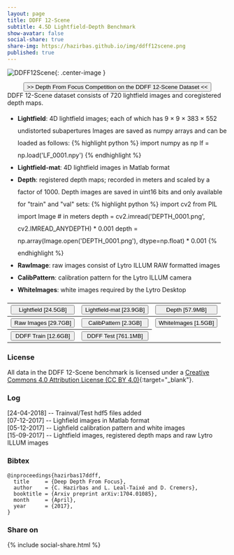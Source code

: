 ```yaml
---
layout: page
title: DDFF 12-Scene
subtitle: 4.5D Lightfield-Depth Benchmark
show-avatar: false
social-share: true
share-img: https://hazirbas.github.io/img/ddff12scene.png
published: true
---
```


![DDFF12Scene]({{site.baseurl}}/img/ddff12scene.png){: .center-image }
<div style="text-align: center">
<a href="https://competitions.codalab.org/competitions/17807" target="_blank">
<button class="button buttonpaper"> >> Depth From Focus Competition on the DDFF 12-Scene Dataset << </button>
</a>
</div>
DDFF 12-Scene dataset consists of 720 lightfield images and coregistered depth maps.
<ul style="line-height:2">
<li><b>Lightfield</b>: 4D lightfield images; each of which has 9 × 9 × 383 × 552 undistorted subapertures Images are saved as numpy arrays and can be loaded as follows:
{% highlight python %}
import numpy as np
lf = np.load('LF_0001.npy')
{% endhighlight %}
</li>
<li><b>Lightfield-mat</b>: 4D lightfield images in Matlab format
</li>
<li><b>Depth</b>: registered depth maps; recorded in meters and scaled by a factor of 1000. Depth images are saved in uint16 bits and only available for "train" and "val" sets:
{% highlight python %}
import cv2
from PIL import Image
# in meters
depth = cv2.imread('DEPTH_0001.png', cv2.IMREAD_ANYDEPTH) * 0.001
depth = np.array(Image.open('DEPTH_0001.png'), dtype=np.float) * 0.001
{% endhighlight %}
</li>
<li><b>RawImage</b>: raw images consist of Lytro ILLUM RAW formatted images
</li>
<li><b>CalibPattern</b>: calibration pattern for the Lytro ILLUM camera
</li>
<li><b>WhiteImages</b>: white images required by the Lytro Desktop
</li>
</ul>

<table class="borderless">
  <tr>
    <th>
      <a href="https://vision.in.tum.de/webarchive/hazirbas/ddff12scene/lightfield.tar.gz">
      <button style="width:100%" class="button buttonpaper">Lightfield [24.5GB]</button></a>
    </th>
    <th>
      <a href="https://vision.in.tum.de/webarchive/hazirbas/ddff12scene/lightfield-mat.tar.gz">
      <button style="width:100%" class="button buttonpaper">Lightfield-mat [23.9GB]</button></a>
    </th> 
    <th>
      <a href="https://vision.in.tum.de/webarchive/hazirbas/ddff12scene/depthregistered.tar.gz">
      <button style="width:100%" class="button buttonpaper">Depth [57.9MB]</button></a>
    </th>
  </tr>
  <tr>
    <th>
      <a href="https://vision.in.tum.de/webarchive/hazirbas/ddff12scene/rawimage.tar.gz">
      <button style="width:100%" class="button buttonpaper">Raw Images [29.7GB]</button></a>
    </th>
    <th>
      <a href="https://vision.in.tum.de/webarchive/hazirbas/ddff12scene/lytrocalibpattern.tar.gz">
      <button style="width:100%" class="button buttonpaper">CalibPattern [2.3GB]</button></a>
    </th>
    <th>
      <a href="https://vision.in.tum.de/webarchive/hazirbas/ddff12scene/B5143904760.tar.gz">
      <button style="width:100%" class="button buttonpaper">WhiteImages [1.5GB]</button></a>
    </th>
  </tr>
  <tr>
    <th>
      <a href="https://vision.in.tum.de/webarchive/hazirbas/ddff12scene/ddff-dataset-trainval.h5">
      <button style="width:100%" class="button buttonpaper">DDFF Train [12.6GB]</button></a>
    </th>
    <th>
      <a href="https://vision.in.tum.de/webarchive/hazirbas/ddff12scene/ddff-dataset-test.h5">
      <button style="width:100%" class="button buttonpaper">DDFF Test [761.1MB]</button></a>
    </th>
  </tr>
</table>

### License
All data in the DDFF 12-Scene benchmark is licensed under a [Creative Commons 4.0 Attribution License (CC BY 4.0)](https://creativecommons.org/licenses/by/4.0/){:target="_blank"}.

### Log
[24-04-2018] -- Trainval/Test hdf5 files added<br>
[07-12-2017] -- Lighfield images in Matlab format<br>
[05-12-2017] -- Lighfield calibration pattern and white images<br>
[15-09-2017] -- Lightfield images, registered depth maps and raw Lytro ILLUM images

### Bibtex
```
@inproceedings{hazirbas17ddff,
  title     = {Deep Depth From Focus},
  author    = {C. Hazirbas and L. Leal-Taixé and D. Cremers},
  booktitle = {Arxiv preprint arXiv:1704.01085},
  month     = {April},
  year      = {2017},
}
```

### Share on
{% include social-share.html %}
